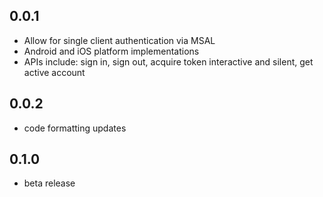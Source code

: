 ## 0.0.1

* Allow for single client authentication via MSAL
* Android and iOS platform implementations
* APIs include: sign in, sign out, acquire token interactive and silent, get active account

## 0.0.2

* code formatting updates

## 0.1.0

* beta release